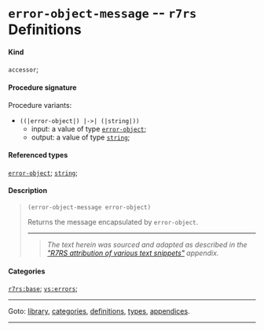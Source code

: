 

<a id='definition__r7rs__error-object-message'></a>

# `error-object-message` -- `r7rs` Definitions


#### Kind

`accessor`;


#### Procedure signature

Procedure variants:
 * `((|error-object|) |->| (|string|))`
   * input: a value of type [`error-object`](../../r7rs/types/error-object.md#type__r7rs__error-object);
   * output: a value of type [`string`](../../r7rs/types/string.md#type__r7rs__string);


#### Referenced types

[`error-object`](../../r7rs/types/error-object.md#type__r7rs__error-object);
[`string`](../../r7rs/types/string.md#type__r7rs__string);


#### Description

> ````
> (error-object-message error-object)
> ````
> 
> 
> Returns the message encapsulated by `error-object`.
> 
> 
> ----
> > *The text herein was sourced and adapted as described in the ["R7RS attribution of various text snippets"](../../r7rs/appendices/attribution.md#appendix__r7rs__attribution) appendix.*


#### Categories

[`r7rs:base`](../../r7rs/categories/r7rs_3a_base.md#category__r7rs__r7rs_3a_base);
[`vs:errors`](../../r7rs/categories/vs_3a_errors.md#category__r7rs__vs_3a_errors);

----

Goto: [library](../../r7rs/_index.md#library__r7rs), [categories](../../r7rs/categories/_index.md#toc__r7rs__categories), [definitions](../../r7rs/definitions/_index.md#toc__r7rs__definitions), [types](../../r7rs/types/_index.md#toc__r7rs__types), [appendices](../../r7rs/appendices/_index.md#toc__r7rs__appendices).

----

